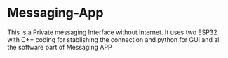 # Messaging-App
This is a Private messaging Interface without internet. It uses two ESP32 with C++ coding for stablishing the connection and python for GUI and all the software part of Messaging APP

